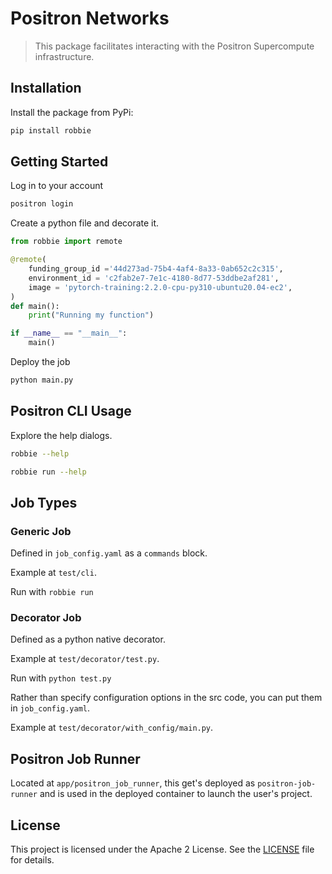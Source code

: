 # Positron Networks

> This package facilitates interacting with the Positron Supercompute infrastructure.

## Installation

Install the package from PyPi:

```bash
pip install robbie
```

## Getting Started

Log in to your account

```sh
positron login
```

Create a python file and decorate it.

```python
from robbie import remote

@remote(
    funding_group_id ='44d273ad-75b4-4af4-8a33-0ab652c2c315',
    environment_id = 'c2fab2e7-7e1c-4180-8d77-53ddbe2af281',
    image = 'pytorch-training:2.2.0-cpu-py310-ubuntu20.04-ec2',
)
def main():
    print("Running my function")

if __name__ == "__main__":
    main()
```

Deploy the job

```sh
python main.py
```

## Positron CLI Usage

Explore the help dialogs.

```sh
robbie --help

robbie run --help
```

## Job Types

### Generic Job

Defined in `job_config.yaml` as a `commands` block.

Example at `test/cli`.

Run with `robbie run`

### Decorator Job

Defined as a python native decorator.

Example at `test/decorator/test.py`.

Run with `python test.py`

Rather than specify configuration options in the src code, you can put them in `job_config.yaml`.

Example at `test/decorator/with_config/main.py`.

## Positron Job Runner

Located at `app/positron_job_runner`, this get's deployed as `positron-job-runner` and is used in the deployed container to launch the user's project.

## License

This project is licensed under the Apache 2 License. See the [LICENSE](LICENSE) file for details.
